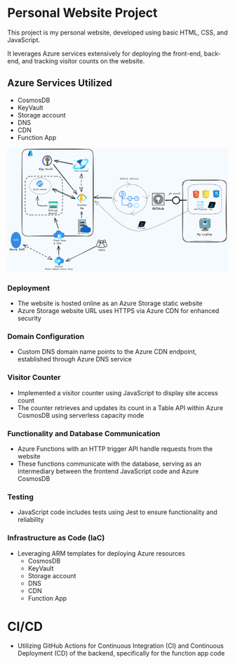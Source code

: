 # Personal Website Project
This project is my personal website, developed using basic HTML, CSS, and JavaScript.

It leverages Azure services extensively for deploying the front-end, back-end, and tracking visitor counts on the website.

## Azure Services Utilized
- CosmosDB
- KeyVault
- Storage account
- DNS
- CDN
- Function App

![Diagram](diagram.png)

### Deployment
- The website is hosted online as an Azure Storage static website
- Azure Storage website URL uses HTTPS via Azure CDN for enhanced security

### Domain Configuration
- Custom DNS domain name points to the Azure CDN endpoint, established through Azure DNS service

### Visitor Counter
- Implemented a visitor counter using JavaScript to display site access count
- The counter retrieves and updates its count in a Table API within Azure CosmosDB using serverless capacity mode

### Functionality and Database Communication
- Azure Functions with an HTTP trigger API handle requests from the website
- These functions communicate with the database, serving as an intermediary between the frontend JavaScript code and Azure CosmosDB

### Testing
- JavaScript code includes tests using Jest to ensure functionality and reliability

### Infrastructure as Code (IaC)
- Leveraging ARM templates for deploying Azure resources
  - CosmosDB
  - KeyVault
  - Storage account
  - DNS
  - CDN
  - Function App

# CI/CD
- Utilizing GitHub Actions for Continuous Integration (CI) and Continuous Deployment (CD) of the backend, specifically for the function app code